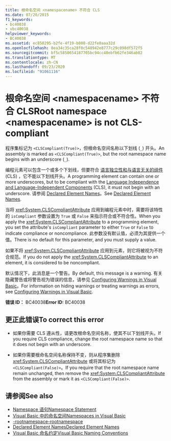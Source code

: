 ```yaml
---
title: 根命名空间 <namespacename> 不符合 CLS
ms.date: 07/20/2015
f1_keywords:
- bc40038
- vbc40038
helpviewer_keywords:
- BC40038
ms.assetid: ec850295-b2fe-4f19-b808-d22fe0aaa32d
ms.openlocfilehash: 8ea34c35ca28f0c548942e8777c29c098df572f5
ms.sourcegitcommit: bf5c5850654187705bc94cc40ebfb62fe346ab02
ms.translationtype: MT
ms.contentlocale: zh-CN
ms.lasthandoff: 09/23/2020
ms.locfileid: "91061116"
---
```

# <a name="root-namespace-namespacename-is-not-cls-compliant"></a><span data-ttu-id="8983f-102">根命名空间 \<namespacename> 不符合 CLS</span><span class="sxs-lookup"><span data-stu-id="8983f-102">Root namespace \<namespacename> is not CLS-compliant</span></span>

<span data-ttu-id="8983f-103">程序集标记为 `<CLSCompliant(True)>`，但根命名空间名称以下划线 (`_`) 开头。</span><span class="sxs-lookup"><span data-stu-id="8983f-103">An assembly is marked as `<CLSCompliant(True)>`, but the root namespace name begins with an underscore (`_`).</span></span>  
  
 <span data-ttu-id="8983f-104">编程元素可以包含一个或多个下划线，但要符合 [语言独立性和与语言无关的组件](../../standard/language-independence-and-language-independent-components.md) (CLS) ，它不能以下划线开头。</span><span class="sxs-lookup"><span data-stu-id="8983f-104">A programming element can contain one or more underscores, but to be compliant with the [Language Independence and Language-Independent Components](../../standard/language-independence-and-language-independent-components.md) (CLS), it must not begin with an underscore.</span></span> <span data-ttu-id="8983f-105">请参阅 [Declared Element Names](../programming-guide/language-features/declared-elements/declared-element-names.md)。</span><span class="sxs-lookup"><span data-stu-id="8983f-105">See [Declared Element Names](../programming-guide/language-features/declared-elements/declared-element-names.md).</span></span>  
  
 <span data-ttu-id="8983f-106">当将 <xref:System.CLSCompliantAttribute> 应用到编程元素中时，需要将该特性的 `isCompliant` 参数设置为 `True` 或 `False` 来指示符合或不符合性。</span><span class="sxs-lookup"><span data-stu-id="8983f-106">When you apply the <xref:System.CLSCompliantAttribute> to a programming element, you set the attribute's `isCompliant` parameter to either `True` or `False` to indicate compliance or noncompliance.</span></span> <span data-ttu-id="8983f-107">此参数没有默认值，必须为其提供一个值。</span><span class="sxs-lookup"><span data-stu-id="8983f-107">There is no default for this parameter, and you must supply a value.</span></span>  
  
 <span data-ttu-id="8983f-108">如果不将 <xref:System.CLSCompliantAttribute> 应用到元素，则它将被视为不符合规范。</span><span class="sxs-lookup"><span data-stu-id="8983f-108">If you do not apply the <xref:System.CLSCompliantAttribute> to an element, it is considered to be noncompliant.</span></span>  
  
 <span data-ttu-id="8983f-109">默认情况下，此消息是一个警告。</span><span class="sxs-lookup"><span data-stu-id="8983f-109">By default, this message is a warning.</span></span> <span data-ttu-id="8983f-110">有关隐藏警告或将警告视为错误的信息，请参见 [Configuring Warnings in Visual Basic](/visualstudio/ide/configuring-warnings-in-visual-basic)。</span><span class="sxs-lookup"><span data-stu-id="8983f-110">For information on hiding warnings or treating warnings as errors, see [Configuring Warnings in Visual Basic](/visualstudio/ide/configuring-warnings-in-visual-basic).</span></span>  
  
 <span data-ttu-id="8983f-111">**错误 ID：** BC40038</span><span class="sxs-lookup"><span data-stu-id="8983f-111">**Error ID:** BC40038</span></span>  
  
## <a name="to-correct-this-error"></a><span data-ttu-id="8983f-112">更正此错误</span><span class="sxs-lookup"><span data-stu-id="8983f-112">To correct this error</span></span>  
  
- <span data-ttu-id="8983f-113">如果你需要 CLS 遵从性，请更改根命名空间名称，使其不以下划线开头。</span><span class="sxs-lookup"><span data-stu-id="8983f-113">If you require CLS compliance, change the root namespace name so that it does not begin with an underscore.</span></span>  
  
- <span data-ttu-id="8983f-114">如果你需要根命名空间名称保持不变，则从程序集删除 <xref:System.CLSCompliantAttribute> 或将其标记为 `<CLSCompliant(False)>`。</span><span class="sxs-lookup"><span data-stu-id="8983f-114">If you require that the root namespace name remain unchanged, then remove the <xref:System.CLSCompliantAttribute> from the assembly or mark it as `<CLSCompliant(False)>`.</span></span>  
  
## <a name="see-also"></a><span data-ttu-id="8983f-115">请参阅</span><span class="sxs-lookup"><span data-stu-id="8983f-115">See also</span></span>

- [<span data-ttu-id="8983f-116">Namespace 语句</span><span class="sxs-lookup"><span data-stu-id="8983f-116">Namespace Statement</span></span>](../language-reference/statements/namespace-statement.md)
- [<span data-ttu-id="8983f-117">Visual Basic 中的命名空间</span><span class="sxs-lookup"><span data-stu-id="8983f-117">Namespaces in Visual Basic</span></span>](../programming-guide/program-structure/namespaces.md)
- [<span data-ttu-id="8983f-118">-rootnamespace</span><span class="sxs-lookup"><span data-stu-id="8983f-118">-rootnamespace</span></span>](../reference/command-line-compiler/rootnamespace.md)
- [<span data-ttu-id="8983f-119">Declared Element Names</span><span class="sxs-lookup"><span data-stu-id="8983f-119">Declared Element Names</span></span>](../programming-guide/language-features/declared-elements/declared-element-names.md)
- [<span data-ttu-id="8983f-120">Visual Basic 命名约定</span><span class="sxs-lookup"><span data-stu-id="8983f-120">Visual Basic Naming Conventions</span></span>](../programming-guide/program-structure/naming-conventions.md)
